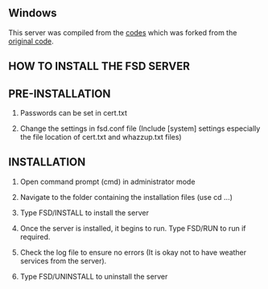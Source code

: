 Windows
--------
This server was compiled from the [codes](https://github.com/ChristantusO/fsd/tree/master) which was forked from the [original code](https://github.com/kuroneko/fsd).

HOW TO INSTALL THE FSD SERVER
----------------


PRE-INSTALLATION
------------------

1) Passwords can be set in cert.txt

2) Change the settings in fsd.conf file (Include [system] settings especially the file location of cert.txt and whazzup.txt files)


INSTALLATION
------------------

1) Open command prompt (cmd) in administrator mode

2) Navigate to the folder containing the installation files (use cd \...\)

3) Type FSD/INSTALL to install the server

4) Once the server is installed, it begins to run. Type FSD/RUN to run if required.

5) Check the log file to ensure no errors (It is okay not to have weather services from the server).

6) Type FSD/UNINSTALL to uninstall the server

